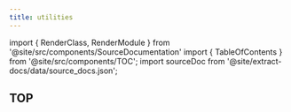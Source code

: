 ```yaml
---
title: utilities
---
```


import { RenderClass, RenderModule } from '@site/src/components/SourceDocumentation'
import { TableOfContents } from '@site/src/components/TOC';
import sourceDoc from '@site/extract-docs/data/source_docs.json';

## TOP

<RenderModule data={sourceDoc} moduleFullName="bamboost.common.utilities" />

<TableOfContents />
